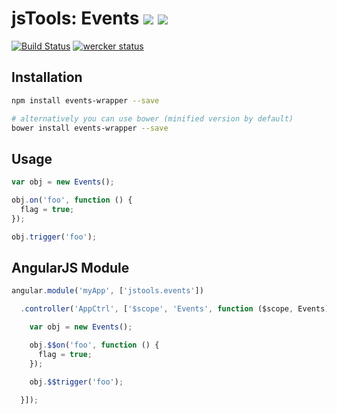 jsTools: Events [![](https://img.shields.io/npm/v/events-wrapper.svg)](https://www.npmjs.com/package/events-wrapper) [![](https://img.shields.io/bower/v/events-wrapper.svg)](http://bower.io/search/?q=events-wrapper)
===============

[![Build Status](https://travis-ci.org/jstools/events.svg?branch=master)](https://travis-ci.org/jstools/events)
[![wercker status](https://app.wercker.com/status/54d5da14c71194ac8b5a8b1828a61ce3/s/master "wercker status")](https://app.wercker.com/project/byKey/54d5da14c71194ac8b5a8b1828a61ce3)

Installation
------------
``` sh
npm install events-wrapper --save

# alternatively you can use bower (minified version by default)
bower install events-wrapper --save
```

Usage
-----
``` js
var obj = new Events();

obj.on('foo', function () {
  flag = true;
});

obj.trigger('foo');
```
AngularJS Module
----------------
``` js
angular.module('myApp', ['jstools.events'])

  .controller('AppCtrl', ['$scope', 'Events', function ($scope, Events) {

    var obj = new Events();

    obj.$$on('foo', function () {
      flag = true;
    });

    obj.$$trigger('foo');

  }]);
```
